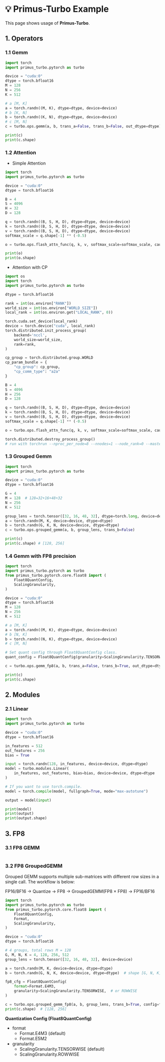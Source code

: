 # 💡 Primus-Turbo Example

This page shows usage of **Primus-Turbo**.


## 1. Operators

### 1.1 Gemm
```python
import torch
import primus_turbo.pytorch as turbo

device = "cuda:0"
dtype = torch.bfloat16
M = 128
N = 256
K = 512

# a [M, K]
a = torch.randn((M, K), dtype=dtype, device=device)
# b [K, N]
b = torch.randn((K, N), dtype=dtype, device=device)
# c [M, N]
c = turbo.ops.gemm(a, b, trans_a=False, trans_b=False, out_dtype=dtype)

print(c)
print(c.shape)
```

### 1.2 Attention

+ Simple Attention
```python
import torch
import primus_turbo.pytorch as turbo

device = "cuda:0"
dtype = torch.bfloat16

B = 4
S = 4096
H = 32
D = 128

q = torch.randn((B, S, H, D), dtype=dtype, device=device)
k = torch.randn((B, S, H, D), dtype=dtype, device=device)
v = torch.randn((B, S, H, D), dtype=dtype, device=device)
softmax_scale = q.shape[-1] ** (-0.5)

o = turbo.ops.flash_attn_func(q, k, v, softmax_scale=softmax_scale, causal=True)

print(o)
print(o.shape)
```

+ Attention with CP
```python
import os
import torch
import primus_turbo.pytorch as turbo

dtype = torch.bfloat16

rank = int(os.environ["RANK"])
world_size = int(os.environ["WORLD_SIZE"])
local_rank = int(os.environ.get("LOCAL_RANK", 0))

torch.cuda.set_device(local_rank)
device = torch.device("cuda", local_rank)
torch.distributed.init_process_group(
    backend='nccl',
    world_size=world_size,
    rank=rank,
)

cp_group = torch.distributed.group.WORLD
cp_param_bundle = {
    "cp_group": cp_group,
    "cp_comm_type": "a2a"
}

B = 4
S = 4096
H = 256
D = 128

q = torch.randn((B, S, H, D), dtype=dtype, device=device)
k = torch.randn((B, S, H, D), dtype=dtype, device=device)
v = torch.randn((B, S, H, D), dtype=dtype, device=device)
softmax_scale = q.shape[-1] ** (-0.5)

o = turbo.ops.flash_attn_func(q, k, v, softmax_scale=softmax_scale, causal=True, cp_param_bundle=cp_param_bundle)

torch.distributed.destroy_process_group()
# run with torchrun --nproc_per_node=8 --nnodes=1 --node_rank=0 --master_addr=127.0.0.1 --master_port=12355 this_code.py
```


### 1.3 Grouped Gemm
```python
import torch
import primus_turbo.pytorch as turbo

device = "cuda:0"
dtype = torch.bfloat16

G = 4
M = 128  # 128=32+16+48+32
N = 256
K = 512

group_lens = torch.tensor([32, 16, 48, 32], dtype=torch.long, device=device)
a = torch.randn(M, K, device=device, dtype=dtype)
b = torch.randn(G, K, N, device=device, dtype=dtype)
c = turbo.ops.grouped_gemm(a, b, group_lens, trans_b=False)

print(c)
print(c.shape) # [128, 256]
```

### 1.4 Gemm with FP8 precision

```python
import torch
import primus_turbo.pytorch as turbo
from primus_turbo.pytorch.core.float8 import (
    Float8QuantConfig,
    ScalingGranularity,
)

device = "cuda:0"
dtype = torch.bfloat16
M = 128
N = 256
K = 512

# a [M, K]
a = torch.randn((M, K), dtype=dtype, device=device)
# b [N, K]
b = torch.randn((N, K), dtype=dtype, device=device)
# c [M, N]

# Set quant config through Float8QuantConfig class.
quant_config = Float8QuantConfig(granularity=ScalingGranularity.TENSORWISE)

c = turbo.ops.gemm_fp8(a, b, trans_a=False, trans_b=True, out_dtype=dtype, config=quant_config)

print(c)
print(c.shape)
```

## 2. Modules

### 2.1 Linear
```python
import torch
import primus_turbo.pytorch as turbo

device = "cuda:0"
dtype = torch.bfloat16

in_features = 512
out_features = 256
bias = True

input = torch.randn(128, in_features, device=device, dtype=dtype)
model = turbo.modules.Linear(
    in_features, out_features, bias=bias, device=device, dtype=dtype
)

# If you want to use torch.compile.
model = torch.compile(model, fullgraph=True, mode="max-autotune")

output = model(input)

print(model)
print(output)
print(output.shape)
```


## 3. FP8

### 3.1 FP8 GEMM
```python

```

### 3.2 FP8 GroupedGEMM

Grouped GEMM supports multiple sub-matrices with different row sizes in a single call. The workflow is below:

FP16/BF16 -> Quantize -> FP8 -> GroupedGEMM(FP8 × FP8) -> FP16/BF16

```python
import torch
import primus_turbo.pytorch as turbo
from primus_turbo.pytorch.core.float8 import (
    Float8QuantConfig,
    Format,
    ScalingGranularity,
)

device = "cuda:0"
dtype = torch.bfloat16

# 4 groups, total rows M = 128
G, M, N, K = 4, 128, 256, 512
group_lens = torch.tensor([32, 16, 48, 32], device=device)

a = torch.randn(M, K, device=device, dtype=dtype)
b = torch.randn(G, N, K, device=device, dtype=dtype)  # shape [G, N, K] if trans_b=True

fp8_cfg = Float8QuantConfig(
    format=Format.E4M3,
    granularity=ScalingGranularity.TENSORWISE,  # or ROWWISE
)

c = turbo.ops.grouped_gemm_fp8(a, b, group_lens, trans_b=True, config=fp8_cfg)
print(c.shape)  # [128, 256]
```

**Quantization Config (Float8QuantConfig)**
* format
    * Format.E4M3 (default)
    * Format.E5M2
* granularity
    * ScalingGranularity.TENSORWISE (default)
    * ScalingGranularity.ROWWISE
